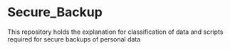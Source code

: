 # Secure_Backup
This repository holds the explanation for classification of data and scripts required for secure backups of personal data
